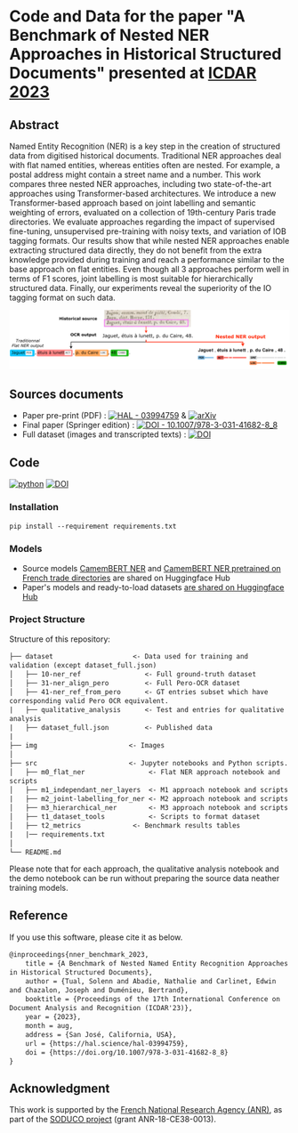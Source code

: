 # Code and Data for the paper "A Benchmark of Nested NER Approaches in Historical Structured Documents" presented at [ICDAR 2023](https://icdar2023.org/)

## Abstract
Named Entity Recognition (NER) is a key step in the creation of structured data from digitised historical documents. 
Traditional NER approaches deal with flat named entities, whereas entities often are nested. For example, a postal address might contain a street name and a number. This work compares three nested NER approaches, including two state-of-the-art approaches using Transformer-based architectures. We introduce a new Transformer-based approach based on joint labelling and semantic weighting of errors, evaluated on a collection of 19th-century Paris trade directories. We evaluate approaches regarding the impact of supervised fine-tuning, unsupervised pre-training with noisy texts, and variation of IOB tagging formats.
Our results show that while nested NER approaches enable extracting structured data directly, they do not benefit from the extra knowledge provided during training and reach a performance similar to the base approach on flat entities. Even though all 3 approaches perform well in terms of F1 scores, joint labelling is most suitable for hierarchically structured data. Finally, our experiments reveal the superiority of the IO tagging format on such data.

<img src="img/pipeline.png"
     alt="Full extraction pipeline"
     style="float: center; margin-right: 10px; wdth:300px" />


## Sources documents
* Paper pre-print (PDF) : [![HAL - 03994759](https://img.shields.io/badge/HAL-03994759-38104A)](https://hal.science/hal-03994759) & [![arXiv](https://img.shields.io/badge/arXiv-2302.10204-b31b1b.svg)](https://arxiv.org/abs/2302.10204)
* Final paper (Springer edition) : [![DOI - 10.1007/978-3-031-41682-8_8](https://img.shields.io/badge/DOI-10.1007%2F978--3--031--41682--8__8-1779E1)](https://link.springer.com/chapter/10.1007/978-3-031-41682-8_8)
* Full dataset (images and transcripted texts) : [![DOI](https://zenodo.org/badge/DOI/10.5281/zenodo.7864174.svg)](https://doi.org/10.5281/zenodo.7864174)

## Code
[![python](https://img.shields.io/badge/-Python_3.9_%7C_3.10_%7C_3.11-blue?logo=python&logoColor=white)](https://github.com/pre-commit/pre-commit)
[![DOI](https://zenodo.org/badge/DOI/10.5281/zenodo.7997437.svg)](https://doi.org/10.5281/zenodo.7997437)

### Installation
```
pip install --requirement requirements.txt
```

### Models
* Source models [CamemBERT NER](https://huggingface.co/Jean-Baptiste/camembert-ner) and [CamemBERT NER pretrained on French trade directories](https://huggingface.co/HueyNemud/das22-10-camembert_pretrained) are shared on Huggingface Hub
* Paper's models and ready-to-load datasets [are shared on Huggingface Hub](https://huggingface.co/nlpso)

### Project Structure

Structure of this repository:

```
├── dataset                    <- Data used for training and validation (except dataset_full.json)
│   ├── 10-ner_ref                <- Full ground-truth dataset
│   ├── 31-ner_align_pero         <- Full Pero-OCR dataset
│   ├── 41-ner_ref_from_pero      <- GT entries subset which have corresponding valid Pero OCR equivalent.
|   ├── qualitative_analysis      <- Test and entries for qualitative analysis
|   ├── dataset_full.json         <- Published data
|
├── img                       <- Images
│
├── src                       <- Jupyter notebooks and Python scripts.
│   ├── m0_flat_ner                <- Flat NER approach notebook and scripts
│   ├── m1_independant_ner_layers  <- M1 approach notebook and scripts
|   ├── m2_joint-labelling_for_ner <- M2 approach notebook and scripts
│   ├── m3_hierarchical_ner        <- M3 approach notebook and scripts
│   ├── t1_dataset_tools           <- Scripts to format dataset
│   ├── t2_metrics             <- Benchmark results tables
|   |── requirements.txt  
│
└── README.md
```
Please note that for each approach, the qualitative analysis notebook and the demo notebook can be run without preparing the source data neather training models.

## Reference
If you use this software, please cite it as below.
```
@inproceedings{nner_benchmark_2023,
	title = {A Benchmark of Nested Named Entity Recognition Approaches in Historical Structured Documents},
    author = {Tual, Solenn and Abadie, Nathalie and Carlinet, Edwin and Chazalon, Joseph and Duménieu, Bertrand},
    booktitle = {Proceedings of the 17th International Conference on Document Analysis and Recognition (ICDAR'23)},
    year = {2023},
    month = aug,
    address = {San José, California, USA},
	url = {https://hal.science/hal-03994759},
    doi = {https://doi.org/10.1007/978-3-031-41682-8_8}
}
```

## Acknowledgment

This work is supported by the [French National Research Agency (ANR)](https://anr.fr/Projet-ANR-18-CE38-0013), as part of the [SODUCO project](https://soduco.github.io/) (grant ANR-18-CE38-0013).